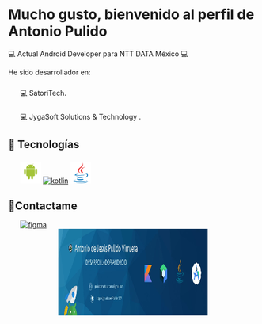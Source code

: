 <h1>Mucho gusto, bienvenido al perfil de Antonio Pulido</h1>
<p>💻 Actual Android Developer para NTT DATA México 💻</p>
<p>He sido desarrollador en: </p>
<p style="margin: 24px;"> 💻 SatoriTech.</p>
<p style="margin: 24px;"> 💻 JygaSoft Solutions & Technology .</p>
<h2>🚀 Tecnologías</h2>
<p style="margin: 24px;"><a target="_blank"
        href="https://raw.githubusercontent.com/devicons/devicon/master/icons/android/android-original-wordmark.svg"
        style="display: inline-block;"><img
            src="https://raw.githubusercontent.com/devicons/devicon/master/icons/android/android-original-wordmark.svg"
            alt="android" width="42" height="42" /></a>
    <a target="_blank" href="https://www.vectorlogo.zone/logos/kotlinlang/kotlinlang-icon.svg"
        style="display: inline-block;"><img src="https://www.vectorlogo.zone/logos/kotlinlang/kotlinlang-icon.svg"
            alt="kotlin" width="42" height="42" /></a>
    <a target="_blank" href="https://raw.githubusercontent.com/devicons/devicon/master/icons/java/java-original.svg"
        style="display: inline-block;"><img
            src="https://raw.githubusercontent.com/devicons/devicon/master/icons/java/java-original.svg" alt="java"
            width="42" height="42" /></a>

        
</p>
<h2>📱Contactame </h2>
<a style="margin: 24px;" target="_blank"
    href="https://www.linkedin.com/in/antonio-de-jes%C3%BAs-pulido-virrueta-ba1b67243/"
    style="display: inline-block;"><img
        src="https://upload.wikimedia.org/wikipedia/commons/thumb/8/81/LinkedIn_icon.svg/2048px-LinkedIn_icon.svg.png"
        alt="figma" width="30" height="30" /></a>

<div style="text-align: center;">
    <img src="header.jpg" alt="header" width="60%" height="175">
</div>
